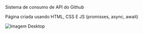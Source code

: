 Sistema de consumo de API do Github


Página criada usando HTML, CSS E JS (promisses, async, await)

![Imagem Desktop](img/foto01.png)
